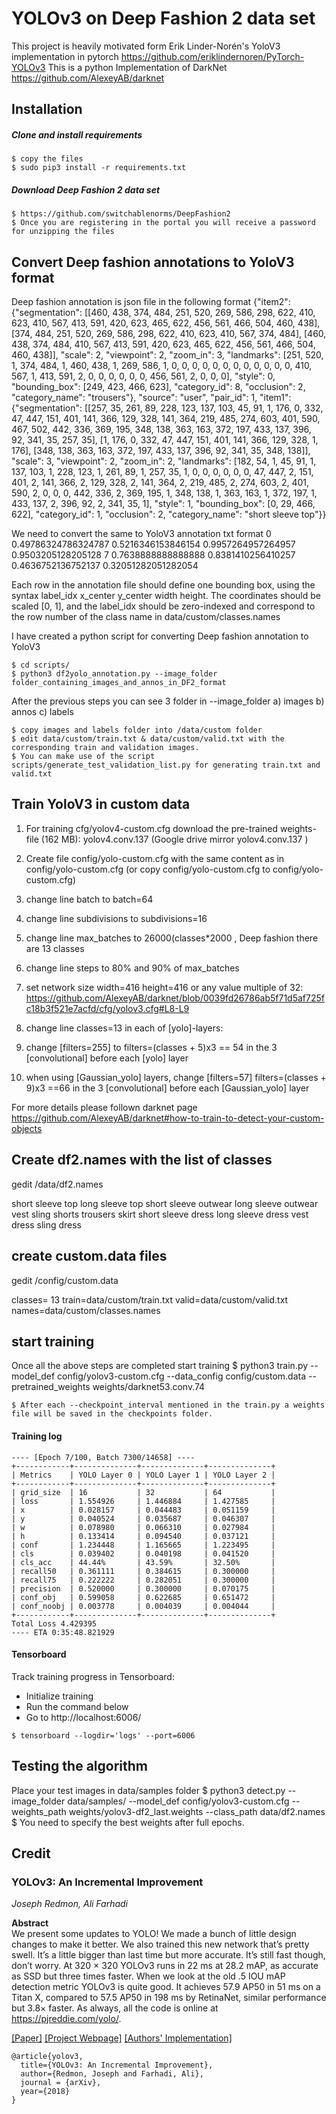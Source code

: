 # YOLOv3 on Deep Fashion 2 data set 

This project is heavily motivated form Erik Linder-Norén's YoloV3 implementation in pytorch
https://github.com/eriklindernoren/PyTorch-YOLOv3
This is a python  Implementation   of DarkNet
https://github.com/AlexeyAB/darknet

## Installation
##### Clone and install requirements
    $ copy the files
    $ sudo pip3 install -r requirements.txt



##### Download Deep Fashion 2 data set 
    $ https://github.com/switchablenorms/DeepFashion2
    $ Once you are registering in the portal you will receive a password for unzipping the files 
    
## Convert Deep fashion annotations to YoloV3 format

Deep fashion annotation is json file in the following format 
{"item2": {"segmentation": [[460, 438, 374, 484, 251, 520, 269, 586, 298, 622, 410, 623, 410, 567, 413, 591, 420, 623, 465, 622, 456, 561, 466, 504, 460, 438], [374, 484, 251, 520, 269, 586, 298, 622, 410, 623, 410, 567, 374, 484], [460, 438, 374, 484, 410, 567, 413, 591, 420, 623, 465, 622, 456, 561, 466, 504, 460, 438]], "scale": 2, "viewpoint": 2, "zoom_in": 3, "landmarks": [251, 520, 1, 374, 484, 1, 460, 438, 1, 269, 586, 1, 0, 0, 0, 0, 0, 0, 0, 0, 0, 0, 0, 0, 410, 567, 1, 413, 591, 2, 0, 0, 0, 0, 0, 0, 456, 561, 2, 0, 0, 0], "style": 0, "bounding_box": [249, 423, 466, 623], "category_id": 8, "occlusion": 2, "category_name": "trousers"}, "source": "user", "pair_id": 1, "item1": {"segmentation": [[257, 35, 261, 89, 228, 123, 137, 103, 45, 91, 1, 176, 0, 332, 47, 447, 151, 401, 141, 366, 129, 328, 141, 364, 219, 485, 274, 603, 401, 590, 467, 502, 442, 336, 369, 195, 348, 138, 363, 163, 372, 197, 433, 137, 396, 92, 341, 35, 257, 35], [1, 176, 0, 332, 47, 447, 151, 401, 141, 366, 129, 328, 1, 176], [348, 138, 363, 163, 372, 197, 433, 137, 396, 92, 341, 35, 348, 138]], "scale": 3, "viewpoint": 2, "zoom_in": 2, "landmarks": [182, 54, 1, 45, 91, 1, 137, 103, 1, 228, 123, 1, 261, 89, 1, 257, 35, 1, 0, 0, 0, 0, 0, 0, 47, 447, 2, 151, 401, 2, 141, 366, 2, 129, 328, 2, 141, 364, 2, 219, 485, 2, 274, 603, 2, 401, 590, 2, 0, 0, 0, 442, 336, 2, 369, 195, 1, 348, 138, 1, 363, 163, 1, 372, 197, 1, 433, 137, 2, 396, 92, 2, 341, 35, 1], "style": 1, "bounding_box": [0, 29, 466, 622], "category_id": 1, "occlusion": 2, "category_name": "short sleeve top"}}

We need to convert the same to YoloV3 annotation txt format 
0 0.49786324786324787 0.5216346153846154 0.9957264957264957 0.9503205128205128
7 0.7638888888888888 0.8381410256410257 0.4636752136752137 0.32051282051282054

Each row in the annotation file should define one bounding box, using the syntax label_idx x_center y_center width height. The coordinates should be scaled [0, 1], and the label_idx should be zero-indexed and correspond to the row number of the class name in data/custom/classes.names

I have created a python script for converting Deep fashion annotation to YoloV3

	$ cd scripts/
	$ python3 df2yolo_annotation.py --image_folder folder_containing_images_and_annos_in_DF2_format

After the previous steps you can see 3 folder in --image_folder
a) images b) annos c) labels


	$ copy images and labels folder into /data/custom folder 
	$ edit data/custom/train.txt & data/custom/valid.txt with the corresponding train and validation images.
	$ You can make use of the script scripts/generate_test_validation_list.py for generating train.txt and valid.txt



## Train YoloV3 in custom data 

1. For training cfg/yolov4-custom.cfg download the pre-trained weights-file (162 MB): yolov4.conv.137 (Google drive mirror yolov4.conv.137 )

2. Create file config/yolo-custom.cfg with the same content as in config/yolo-custom.cfg (or copy config/yolo-custom.cfg to config/yolo-custom.cfg)

3. change line batch to batch=64
4. change line subdivisions to subdivisions=16
5. change line max_batches to 26000(classes*2000 , Deep fashion there are 13 classes 
6. change line steps to 80% and 90% of max_batches 
7. set network size width=416 height=416 or any value multiple of 32: https://github.com/AlexeyAB/darknet/blob/0039fd26786ab5f71d5af725fc18b3f521e7acfd/cfg/yolov3.cfg#L8-L9
8. change line classes=13 in each of  [yolo]-layers:
9. change [filters=255] to filters=(classes + 5)x3  == 54 in the 3 [convolutional] before each [yolo] layer
10. when using [Gaussian_yolo] layers, change [filters=57] filters=(classes + 9)x3 ==66 in the 3 [convolutional] before each [Gaussian_yolo] layer

For more details please follown darknet page
https://github.com/AlexeyAB/darknet#how-to-train-to-detect-your-custom-objects



## Create df2.names with the list of classes
gedit /data/df2.names 

short sleeve top
long sleeve top
short sleeve outwear
long sleeve outwear
vest
sling
shorts
trousers
skirt
short sleeve dress
long sleeve dress
vest dress
sling dress

## create custom.data files
gedit /config/custom.data

classes= 13
train=data/custom/train.txt
valid=data/custom/valid.txt
names=data/custom/classes.names


## start training 
Once all the above steps are completed start training
	$ python3 train.py --model_def config/yolov3-custom.cfg --data_config config/custom.data --pretrained_weights weights/darknet53.conv.74

	$ After each --checkpoint_interval mentioned in the train.py a weights file will be saved in the checkpoints folder.


#### Training log
```
---- [Epoch 7/100, Batch 7300/14658] ----
+------------+--------------+--------------+--------------+
| Metrics    | YOLO Layer 0 | YOLO Layer 1 | YOLO Layer 2 |
+------------+--------------+--------------+--------------+
| grid_size  | 16           | 32           | 64           |
| loss       | 1.554926     | 1.446884     | 1.427585     |
| x          | 0.028157     | 0.044483     | 0.051159     |
| y          | 0.040524     | 0.035687     | 0.046307     |
| w          | 0.078980     | 0.066310     | 0.027984     |
| h          | 0.133414     | 0.094540     | 0.037121     |
| conf       | 1.234448     | 1.165665     | 1.223495     |
| cls        | 0.039402     | 0.040198     | 0.041520     |
| cls_acc    | 44.44%       | 43.59%       | 32.50%       |
| recall50   | 0.361111     | 0.384615     | 0.300000     |
| recall75   | 0.222222     | 0.282051     | 0.300000     |
| precision  | 0.520000     | 0.300000     | 0.070175     |
| conf_obj   | 0.599058     | 0.622685     | 0.651472     |
| conf_noobj | 0.003778     | 0.004039     | 0.004044     |
+------------+--------------+--------------+--------------+
Total Loss 4.429395
---- ETA 0:35:48.821929
```

#### Tensorboard
Track training progress in Tensorboard:
* Initialize training
* Run the command below
* Go to http://localhost:6006/

```
$ tensorboard --logdir='logs' --port=6006
```



## Testing the algorithm 
Place your test images in  data/samples folder
	$ python3 detect.py --image_folder data/samples/ --model_def config/yolov3-custom.cfg --weights_path weights/yolov3-df2_last.weights --class_path data/df2.names
	$ You need to specify the best weights after full epochs. 



## Credit

### YOLOv3: An Incremental Improvement
_Joseph Redmon, Ali Farhadi_ <br>

**Abstract** <br>
We present some updates to YOLO! We made a bunch
of little design changes to make it better. We also trained
this new network that’s pretty swell. It’s a little bigger than
last time but more accurate. It’s still fast though, don’t
worry. At 320 × 320 YOLOv3 runs in 22 ms at 28.2 mAP,
as accurate as SSD but three times faster. When we look
at the old .5 IOU mAP detection metric YOLOv3 is quite
good. It achieves 57.9 AP50 in 51 ms on a Titan X, compared
to 57.5 AP50 in 198 ms by RetinaNet, similar performance
but 3.8× faster. As always, all the code is online at
https://pjreddie.com/yolo/.

[[Paper]](https://pjreddie.com/media/files/papers/YOLOv3.pdf) [[Project Webpage]](https://pjreddie.com/darknet/yolo/) [[Authors' Implementation]](https://github.com/pjreddie/darknet)

```
@article{yolov3,
  title={YOLOv3: An Incremental Improvement},
  author={Redmon, Joseph and Farhadi, Ali},
  journal = {arXiv},
  year={2018}
}
```

